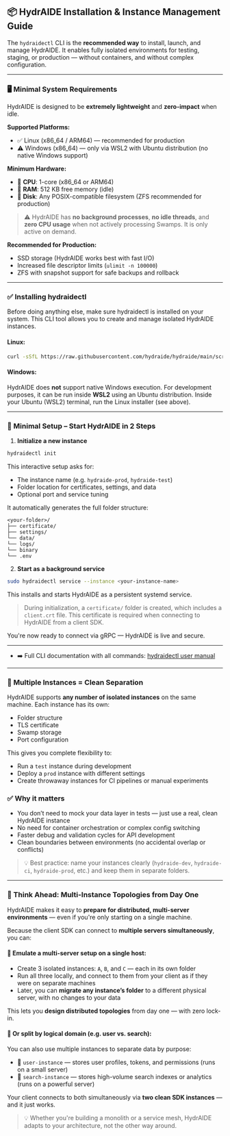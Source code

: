 ## 📦 HydrAIDE Installation & Instance Management Guide

The `hydraidectl` CLI is the **recommended way** to install, launch, and manage HydrAIDE. It enables fully isolated 
environments for testing, staging, or production — without containers, and without complex configuration.

---

### 🖥️ Minimal System Requirements

HydrAIDE is designed to be **extremely lightweight** and **zero-impact** when idle.

**Supported Platforms:**

* ✅ Linux (x86\_64 / ARM64) — recommended for production
* ⚠️ Windows (x86\_64) — only via WSL2 with Ubuntu distribution (no native Windows support)

**Minimum Hardware:**

* 🧠 **CPU**: 1-core (x86\_64 or ARM64)
* 🧮 **RAM**: 512 KB free memory (idle)
* 📀 **Disk**: Any POSIX-compatible filesystem (ZFS recommended for production)

> ⚠️ HydrAIDE has **no background processes**, **no idle threads**, and **zero CPU usage** when not actively processing Swamps. It is only active on demand.

**Recommended for Production:**

* SSD storage (HydrAIDE works best with fast I/O)
* Increased file descriptor limits (`ulimit -n 100000`)
* ZFS with snapshot support for safe backups and rollback

---

### ✅ Installing hydraidectl

Before doing anything else, make sure hydraidectl is installed on your system. This CLI tool allows you to create and manage isolated HydrAIDE instances.

#### Linux:

```bash
curl -sSfL https://raw.githubusercontent.com/hydraide/hydraide/main/scripts/install-hydraidectl.sh | bash
```

#### Windows:

HydrAIDE does **not** support native Windows execution.
For development purposes, it can be run inside **WSL2** using an Ubuntu distribution.
Inside your Ubuntu (WSL2) terminal, run the Linux installer (see above).

---

### 🚀 Minimal Setup – Start HydrAIDE in 2 Steps

1. **Initialize a new instance**

```bash
hydraidectl init
```

This interactive setup asks for:

* The instance name (e.g. `hydraide-prod`, `hydraide-test`)
* Folder location for certificates, settings, and data
* Optional port and service tuning

It automatically generates the full folder structure:

```
<your-folder>/
├── certificate/
├── settings/
└── data/
└── logs/
└── binary
└── .env
```

2. **Start as a background service**

```bash
sudo hydraidectl service --instance <your-instance-name>
```

This installs and starts HydrAIDE as a persistent systemd service.

> During initialization, a `certificate/` folder is created, which includes a `client.crt` file. 
> This certificate is required when connecting to HydrAIDE from a client SDK.

You're now ready to connect via gRPC — HydrAIDE is live and secure.

---

- ➡️ Full CLI documentation with all commands: [hydraidectl user manual](../hydraidectl/hydraidectl-user-manual.md)

---

### 🧪 Multiple Instances = Clean Separation

HydrAIDE supports **any number of isolated instances** on the same machine. Each instance has its own:

* Folder structure
* TLS certificate
* Swamp storage
* Port configuration

This gives you complete flexibility to:

* Run a `test` instance during development
* Deploy a `prod` instance with different settings
* Create throwaway instances for CI pipelines or manual experiments

### ✅ Why it matters

* You don’t need to mock your data layer in tests — just use a real, clean HydrAIDE instance
* No need for container orchestration or complex config switching
* Faster debug and validation cycles for API development
* Clean boundaries between environments (no accidental overlap or conflicts)

> 💡 Best practice: name your instances clearly (`hydraide-dev`, `hydraide-ci`, `hydraide-prod`, etc.) and keep them in separate folders.


---

### 🧠 Think Ahead: Multi-Instance Topologies from Day One

HydrAIDE makes it easy to **prepare for distributed, multi-server environments** — even if you're only starting on a single machine.

Because the client SDK can connect to **multiple servers simultaneously**, you can:

#### 🧪 Emulate a multi-server setup on a single host:

* Create 3 isolated instances: `A`, `B`, and `C` — each in its own folder
* Run all three locally, and connect to them from your client as if they were on separate machines
* Later, you can **migrate any instance’s folder** to a different physical server, with no changes to your data

This lets you **design distributed topologies** from day one — with zero lock-in.

#### 🧩 Or split by logical domain (e.g. user vs. search):

You can also use multiple instances to separate data by purpose:

* 🧑 `user-instance` — stores user profiles, tokens, and permissions (runs on a small server)
* 🔎 `search-instance` — stores high-volume search indexes or analytics (runs on a powerful server)

Your client connects to both simultaneously via **two clean SDK instances** — and it just works.

> 💡 Whether you're building a monolith or a service mesh, HydrAIDE adapts to your architecture, not the other way around.
